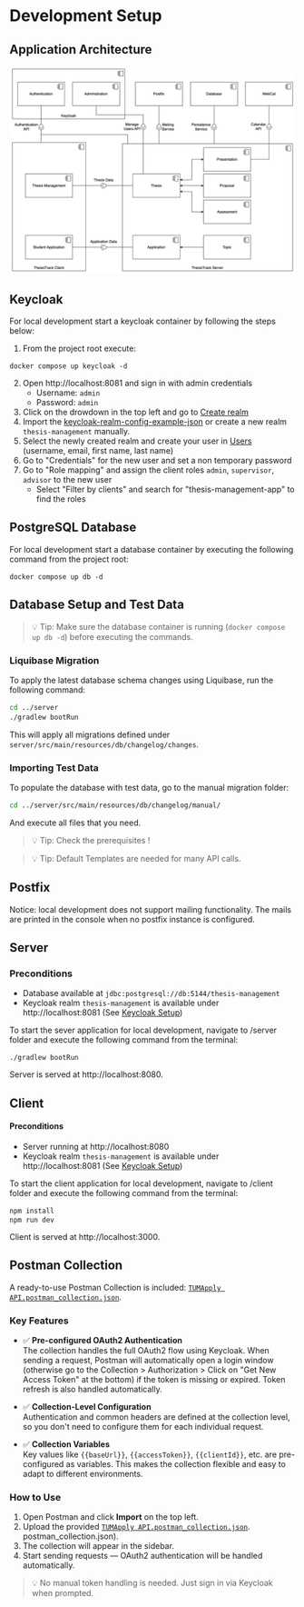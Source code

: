 # Development Setup

## Application Architecture

![Architecture](files/subsystem-decomposition.svg)

## Keycloak

For local development start a keycloak container by following the steps below:
1. From the project root execute:
```
docker compose up keycloak -d
```
2. Open http://localhost:8081 and sign in with admin credentials
    * Username: `admin`
    * Password: `admin`
3. Click on the drowdown in the top left and go to [Create realm](http://localhost:8081/admin/master/console/#/master/add-realm)
4. Import the [keycloak-realm-config-example-json](/keycloak-realm-config-example.json) or create a new realm `thesis-management` manually.
5. Select the newly created realm and create your user in [Users](http://localhost:8081/admin/master/console/#/thesis-management/users) (username, email, first name, last name)
6. Go to "Credentials" for the new user and set a non temporary password
7. Go to "Role mapping" and assign the client roles `admin`, `supervisor`, `advisor` to the new user
   * Select "Filter by clients" and search for "thesis-management-app" to find the roles


## PostgreSQL Database

For local development start a database container by executing the following command from the project root:
```
docker compose up db -d
```

## Database Setup and Test Data

> 💡 Tip: Make sure the database container is running (`docker compose up db -d`) before executing the commands.

### Liquibase Migration

To apply the latest database schema changes using Liquibase, run the following command:

```bash
cd ../server
./gradlew bootRun
```

This will apply all migrations defined under `server/src/main/resources/db/changelog/changes`.

### Importing Test Data

To populate the database with test data, go to the manual migration folder:

```bash
cd ../server/src/main/resources/db/changelog/manual/
```

And execute all files that you need.
> 💡 Tip: Check the prerequisites !

> 💡 Tip: Default Templates are needed for many API calls.

## Postfix

Notice: local development does not support mailing functionality. The mails are printed in the console when no postfix instance is configured.

## Server

### Preconditions
* Database available at `jdbc:postgresql://db:5144/thesis-management`
* Keycloak realm `thesis-management` is available under http://localhost:8081 (See [Keycloak Setup](#keycloak-setup))

To start the sever application for local development, navigate to /server folder and execute the following command from the terminal:
```
./gradlew bootRun
```

Server is served at http://localhost:8080.

## Client

#### Preconditions
* Server running at http://localhost:8080
* Keycloak realm `thesis-management` is available under http://localhost:8081 (See [Keycloak Setup](#keycloak-setup))

To start the client application for local development, navigate to /client folder and execute the following command from the terminal:
```
npm install
npm run dev
```

Client is served at http://localhost:3000. 

## Postman Collection

A ready-to-use Postman Collection is included: [`TUMApply API.postman_collection.json`](./Thesis%20Management%20API.postman_collection.json).

### Key Features

- ✅ **Pre-configured OAuth2 Authentication**  
  The collection handles the full OAuth2 flow using Keycloak. When sending a request, Postman 
  will automatically open a login window (otherwise go to the Collection > Authorization > Click 
  on "Get New Access Token" at the bottom) if the token is missing or expired. Token refresh is 
  also handled automatically.

- ✅ **Collection-Level Configuration**  
  Authentication and common headers are defined at the collection level, so you don't need to configure them for each individual request.

- ✅ **Collection Variables**  
  Key values like `{{baseUrl}}`, `{{accessToken}}`, `{{clientId}}`, etc. are pre-configured as variables. This makes the collection flexible and easy to adapt to different environments.

### How to Use

1. Open Postman and click **Import** on the top left.
2. Upload the provided [`TUMApply API.postman_collection.json`](./Thesis%20Management%20API.postman_collection.json).
   postman_collection.json).
3. The collection will appear in the sidebar.
4. Start sending requests — OAuth2 authentication will be handled automatically.

> 💡 No manual token handling is needed. Just sign in via Keycloak when prompted.